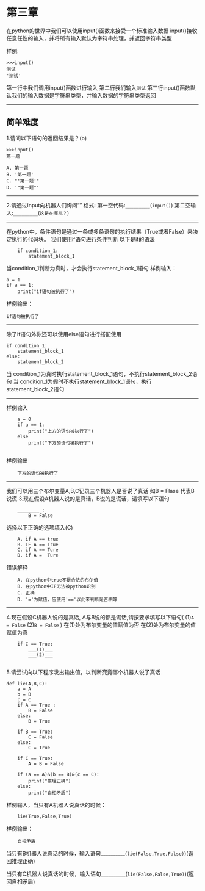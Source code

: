 # 第三章
在python的世界中我们可以使用input()函数来接受一个标准输入数据
input()接收任意任性的输入，并将所有输入默认为字符串处理，并返回字符串类型

样例:

	>>>input()
	测试
	'测试'
	
第一行中我们调用input()函数进行输入
第二行我们输入`测试`
第三行input()函数默认我们的输入数据是字符串类型，并输入数据的字符串类型返回
____

## 简单难度
1.请问以下语句的返回结果是？(b)
```
>>>input()
第一题
```

```
A. 第一题
B. '第一题'
C. "'第一题'"
D. '"第一题"'
```
___
2.请通过input向机器人们询问“”
格式:
第一空代码:`_________`(`input()`)
第二空输入:`_________`(`这是在哪儿？`)
____
在python中，条件语句是通过一条或多条语句的执行结果（True或者False）来决定执行的代码块。
我们使用if语句进行条件判断
以下是if的语法
```
	if condition_1:
    	statement_block_1
```
当condition_1判断为真时，才会执行statement_block_1语句
样例输入：
	
	a = 1
	if a == 1:
		print("if语句被执行了")

样例输出：
	
	if语句被执行了
___
除了if语句外你还可以使用else语句进行搭配使用
```
if condition_1:
    statement_block_1
else:
    statement_block_2
```
当 condition_1为真时执行statement_block_1语句，不执行statement_block_2语句
当 condition_1为假时不执行statement_block_1语句，执行statement_block_2语句
___
样例输入
```
	a = 0
	if a == 1:
		print("上方的语句被执行了")
	else
		print("下方的语句被执行了")
	
```
样例输出
```
	下方的语句被执行了
```
___
我们可以用三个布尔变量A,B,C记录三个机器人是否说了真话
如B = Flase 代表B说谎 
3.现在假设A机器人说的是真话，B说的是谎话，请填写以下语句
```
	________ :
		B = False
```
选择以下正确的选项填入(C)
```
	A. if A == true
	B. IF A == True
	C. if A == Ture
	D. if A =  Ture
```
错误解释
```
	A. 在python中true不是合法的布尔值
	B. 在python中IF无法被python识别
	C. 正确
	D. '='为赋值，应使用'=='以此来判断是否相等
```
___
4.现在假设C机器人说的是真话, A与B说的都是谎话,请按要求填写以下语句(
(1)`A = False`
(2)`B = False`
)
在(1)处为布尔变量的值赋值为否
在(2)处为布尔变量的值赋值为真
```
	if C == True:
		___(1)___
		___(2)___
	
```
5.请尝试向以下程序发出输出值，以判断究竟哪个机器人说了真话
```
def lie(A,B,C):
    a = A
    b = B
    c = C
    if A == True :
        B = False
    else:
        B = True

    if B == True:
        C = False
    else:
        C = True

    if C == True:
        A = B = False

    if (a == A)&(b == B)&(c == C):
        print("推理正确")
    else:
        print("自相矛盾")
```
样例输入，当只有A机器人说真话的时候：
```
	lie(True,False,True)
```
样例输出：
```
	自相矛盾
```

当只有B机器人说真话的时候，输入语句__________(`lie(False,True,False)`)(返回推理正确)

当只有C机器人说真话的时候，输入语句__________(`lie(False,False,True)`)(返回自相矛盾)